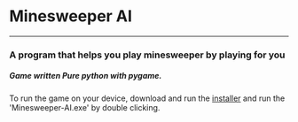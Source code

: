 # **Minesweeper AI**
-------------------------------------------------------------------------------------

### A program that helps you play minesweeper by playing for you   
   
     
##### Game written Pure python with pygame.

To run the game on your device, download and run the [installer](https://github.com/daftyy/Minesweeper/blob/main/Minesweeper%20-%20Neave.msi?raw=true) and run the 'Minesweeper-AI.exe' by double clicking.


